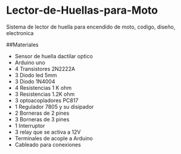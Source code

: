 # Lector-de-Huellas-para-Moto
Sistema de lector de huella para encendido de moto, codigo, diseño, electronica

##Materiales

- Sensor de huella dactilar optico
- Arduino uno
- 4 Transistores 2N2222A
- 3 Diodo led 5mm
- 3 Diodo 1N4004
- 4 Resistencias 1 K ohm
- 3 Resistencias 1.2K ohm
- 3 optoacopladores PC817
- 1 Regulador 7805 y su disipador
- 2 Borneras de 2 pines
- 3 Borneras de 3 pines
- 1 Interruptor
- 3 relay que se activa a 12V
- Terminales de acople a Arduino
- Cableado para conexiones
